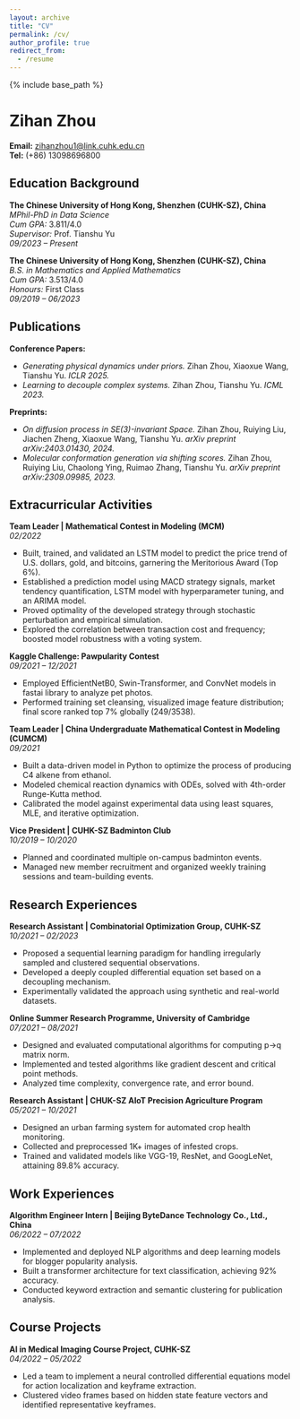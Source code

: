 ```yaml
---
layout: archive
title: "CV"
permalink: /cv/
author_profile: true
redirect_from:
  - /resume
---
```


{% include base_path %}

<!-- Education
======
* Ph.D in Version Control Theory, GitHub University, 2018 (expected)
* M.S. in Jekyll, GitHub University, 2014
* B.S. in GitHub, GitHub University, 2012

Work experience
======
* Spring 2024: Academic Pages Collaborator
  * GitHub University
  * Duties includes: Updates and improvements to template
  * Supervisor: The Users

* Fall 2015: Research Assistant
  * GitHub University
  * Duties included: Merging pull requests
  * Supervisor: Professor Hub

* Summer 2015: Research Assistant
  * GitHub University
  * Duties included: Tagging issues
  * Supervisor: Professor Git
  
Skills
======
* Skill 1
* Skill 2
  * Sub-skill 2.1
  * Sub-skill 2.2
  * Sub-skill 2.3
* Skill 3

Publications
======
  <ul>{% for post in site.publications reversed %}
    {% include archive-single-cv.html %}
  {% endfor %}</ul>
   -->


# Zihan Zhou

**Email:** zihanzhou1@link.cuhk.edu.cn  
**Tel:** (+86) 13098696800

## Education Background

**The Chinese University of Hong Kong, Shenzhen (CUHK-SZ), China**  
*MPhil-PhD in Data Science*  
*Cum GPA:* 3.811/4.0  
*Supervisor:* Prof. Tianshu Yu  
*09/2023 – Present*

**The Chinese University of Hong Kong, Shenzhen (CUHK-SZ), China**  
*B.S. in Mathematics and Applied Mathematics*  
*Cum GPA:* 3.513/4.0  
*Honours:* First Class  
*09/2019 – 06/2023*

## Publications

**Conference Papers:**
- *Generating physical dynamics under priors.* Zihan Zhou, Xiaoxue Wang, Tianshu Yu. *ICLR 2025.*
- *Learning to decouple complex systems.* Zihan Zhou, Tianshu Yu. *ICML 2023.*

**Preprints:**
- *On diffusion process in SE(3)-invariant Space.* Zihan Zhou, Ruiying Liu, Jiachen Zheng, Xiaoxue Wang, Tianshu Yu. *arXiv preprint arXiv:2403.01430, 2024.*
- *Molecular conformation generation via shifting scores.* Zihan Zhou, Ruiying Liu, Chaolong Ying, Ruimao Zhang, Tianshu Yu. *arXiv preprint arXiv:2309.09985, 2023.*

## Extracurricular Activities

**Team Leader | Mathematical Contest in Modeling (MCM)**  
*02/2022*
- Built, trained, and validated an LSTM model to predict the price trend of U.S. dollars, gold, and bitcoins, garnering the Meritorious Award (Top 6%).
- Established a prediction model using MACD strategy signals, market tendency quantification, LSTM model with hyperparameter tuning, and an ARIMA model.
- Proved optimality of the developed strategy through stochastic perturbation and empirical simulation.
- Explored the correlation between transaction cost and frequency; boosted model robustness with a voting system.

**Kaggle Challenge: Pawpularity Contest**  
*09/2021 – 12/2021*
- Employed EfficientNetB0, Swin-Transformer, and ConvNet models in fastai library to analyze pet photos.
- Performed training set cleansing, visualized image feature distribution; final score ranked top 7% globally (249/3538).

**Team Leader | China Undergraduate Mathematical Contest in Modeling (CUMCM)**  
*09/2021*
- Built a data-driven model in Python to optimize the process of producing C4 alkene from ethanol.
- Modeled chemical reaction dynamics with ODEs, solved with 4th-order Runge-Kutta method.
- Calibrated the model against experimental data using least squares, MLE, and iterative optimization.

**Vice President | CUHK-SZ Badminton Club**  
*10/2019 – 10/2020*
- Planned and coordinated multiple on-campus badminton events.
- Managed new member recruitment and organized weekly training sessions and team-building events.

## Research Experiences

**Research Assistant | Combinatorial Optimization Group, CUHK-SZ**  
*10/2021 – 02/2023*
- Proposed a sequential learning paradigm for handling irregularly sampled and clustered sequential observations.
- Developed a deeply coupled differential equation set based on a decoupling mechanism.
- Experimentally validated the approach using synthetic and real-world datasets.

**Online Summer Research Programme, University of Cambridge**  
*07/2021 – 08/2021*
- Designed and evaluated computational algorithms for computing p->q matrix norm.
- Implemented and tested algorithms like gradient descent and critical point methods.
- Analyzed time complexity, convergence rate, and error bound.

**Research Assistant | CHUK-SZ AIoT Precision Agriculture Program**  
*05/2021 – 10/2021*
- Designed an urban farming system for automated crop health monitoring.
- Collected and preprocessed 1K+ images of infested crops.
- Trained and validated models like VGG-19, ResNet, and GoogLeNet, attaining 89.8% accuracy.

## Work Experiences

**Algorithm Engineer Intern | Beijing ByteDance Technology Co., Ltd., China**  
*06/2022 – 07/2022*
- Implemented and deployed NLP algorithms and deep learning models for blogger popularity analysis.
- Built a transformer architecture for text classification, achieving 92% accuracy.
- Conducted keyword extraction and semantic clustering for publication analysis.

## Course Projects

**AI in Medical Imaging Course Project, CUHK-SZ**  
*04/2022 – 05/2022*
- Led a team to implement a neural controlled differential equations model for action localization and keyframe extraction.
- Clustered video frames based on hidden state feature vectors and identified representative keyframes.

